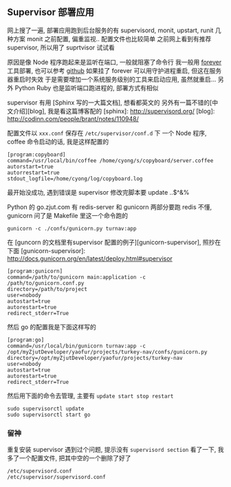 
## Supervisor 部署应用

网上搜了一遍, 部署应用跑到后台服务的有 supervisord, monit, upstart, runit 几种方案
monit 之前配置, 偏重监视.. 配置文件也比较简单
之前网上看到有推荐 supervisor, 所以用了 suprtvisor 试试看

原因是像 Node 程序跑起来是监听在端口, 一般就阻塞了命令行
我一般用 [forever][forever] 工具部署, 也可以参考 [github][forever-github]
如果挂了 forever 可以用守护进程重启, 但这在服务器重启时失效
于是需要增加一个系统服务级别的工具来启动应用, 虽然就重启...
另外 Python Ruby 也是监听端口跑进程的, 部署方式有相似

[forever]: http://blog.nodejitsu.com/keep-a-nodejs-server-up-with-forever
[forever-github]: https://github.com/nodejitsu/forever

supervisor 有用 [Sphinx 写的一大篇文档], 想看都英文的
另外有一篇不错的[中文介绍][blog], 我是看这篇博客配的
[sphinx]: http://supervisord.org/
[blog]: http://codinn.com/people/brant/notes/110948/


配置文件以 `xxx.conf` 保存在 `/etc/supervisor/conf.d` 下
一个 Node 程序, coffee 命令启动的话, 我是这样配置的
```
[program:copyboard]
command=/usr/local/bin/coffee /home/cyong/s/copyboard/server.coffee
autorstart=true
autorrestart=true
stdout_logfile=/home/cyong/log/copyboard.log
```
最开始没成功, 遇到错误是 supervisor 修改完脚本要 update ..$^&%

Python 的 go.zjut.com 有 redis-server 和 gunicorn 两部分要跑
redis 不懂, gunicorn 问了是 Makefile 里这一个命令跑的
```
gunicorn -c ./confs/gunicorn.py turnav:app
```
在 [guncorn 的文档里有supervisor 配置的例子][gunicorn-supervisor], 照抄在下面
[gunicorn-supervisor]: http://docs.gunicorn.org/en/latest/deploy.html#supervisor

```
[program:gunicorn]
command=/path/to/gunicorn main:application -c /path/to/gunicorn.conf.py
directory=/path/to/project
user=nobody
autostart=true
autorestart=true
redirect_stderr=True
```
然后 go 的配置我是下面这样写的
```
[program:go]
command=/usr/local/bin/gunicorn turnav:app -c /opt/myZjutDeveloper/yaofur/projects/turkey-nav/confs/gunicorn.py
directory=/opt/myZjutDeveloper/yaofur/projects/turkey-nav
user=nobody
autostart=true
autorestart=true
redirect_stderr=True
```
然后用下面的命令去管理, 主要有 `update start stop restart`
```
sudo supervisorctl update
sudo supervisorctl start go
```

### 留神

重复安装 supervisor 遇到过个问题, 提示没有 `supervisord section`
看了一下, 我多了一个配置文件, 把其中空的一个删除了好了
```
/etc/supervisord.conf
/etc/supervisor/supervisord.conf
```
